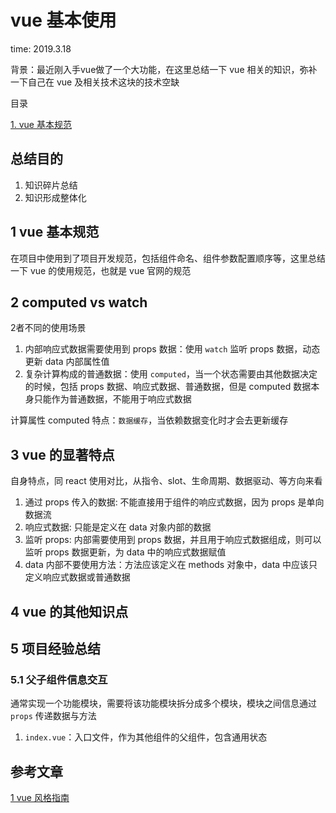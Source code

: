 # vue 基本使用

time: 2019.3.18

背景：最近刚入手vue做了一个大功能，在这里总结一下 vue 相关的知识，弥补一下自己在 vue 及相关技术这块的技术空缺

目录

[1. vue 基本规范](#1-vue-基本规范)

## 总结目的

1. 知识碎片总结
2. 知识形成整体化

## 1 vue 基本规范

在项目中使用到了项目开发规范，包括组件命名、组件参数配置顺序等，这里总结一下 vue 的使用规范，也就是 vue 官网的规范

## 2 computed vs watch

2者不同的使用场景

1. 内部响应式数据需要使用到 props 数据：使用 `watch` 监听 props 数据，动态更新 data 内部属性值
2. 复杂计算构成的普通数据：使用 `computed`，当一个状态需要由其他数据决定的时候，包括 props 数据、响应式数据、普通数据，但是 computed 数据本身只能作为普通数据，不能用于响应式数据

计算属性 computed 特点：`数据缓存`，当依赖数据变化时才会去更新缓存

## 3 vue 的显著特点

自身特点，同 react 使用对比，从指令、slot、生命周期、数据驱动、等方向来看

1. 通过 props 传入的数据: 不能直接用于组件的响应式数据，因为 props 是单向数据流
2. 响应式数据: 只能是定义在 data 对象内部的数据
3. 监听 props: 内部需要使用到 props 数据，并且用于响应式数据组成，则可以监听 props 数据更新，为 data 中的响应式数据赋值
4. data 内部不要使用方法：方法应该定义在 methods 对象中，data 中应该只定义响应式数据或普通数据

## 4 vue 的其他知识点

## 5 项目经验总结

### 5.1 父子组件信息交互

通常实现一个功能模块，需要将该功能模块拆分成多个模块，模块之间信息通过 `props` 传递数据与方法

1. `index.vue`：入口文件，作为其他组件的父组件，包含通用状态

## 参考文章

[1 vue 风格指南](https://cn.vuejs.org/v2/style-guide/)